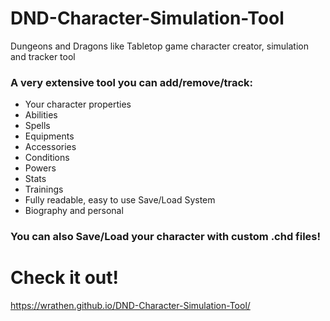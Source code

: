 # DND-Character-Simulation-Tool
Dungeons and Dragons like Tabletop game character creator, simulation and tracker tool 

<h3>A very extensive tool you can add/remove/track:</h3>

- Your character properties
- Abilities
- Spells
- Equipments
- Accessories
- Conditions
- Powers
- Stats
- Trainings
- Fully readable, easy to use Save/Load System
- Biography and personal

<h3>You can also Save/Load your character with custom .chd files!</h3>

<h1>Check it out!</h1>

https://wrathen.github.io/DND-Character-Simulation-Tool/
